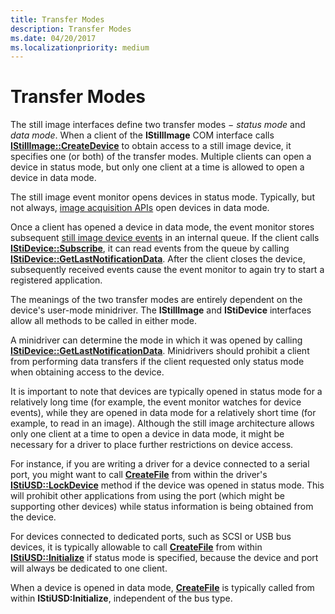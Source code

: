 ```yaml
---
title: Transfer Modes
description: Transfer Modes
ms.date: 04/20/2017
ms.localizationpriority: medium
---
```


# Transfer Modes





The still image interfaces define two transfer modes − *status mode* and *data mode*. When a client of the **IStillImage** COM interface calls [**IStillImage::CreateDevice**](/previous-versions/windows/hardware/drivers/ff543778(v=vs.85)) to obtain access to a still image device, it specifies one (or both) of the transfer modes. Multiple clients can open a device in status mode, but only one client at a time is allowed to open a device in data mode.

The still image event monitor opens devices in status mode. Typically, but not always, [image acquisition APIs](creating-device-specific-components-for-image-acquisition-apis.md) open devices in data mode.

Once a client has opened a device in data mode, the event monitor stores subsequent [still image device events](still-image-device-events.md) in an internal queue. If the client calls [**IStiDevice::Subscribe**](/windows-hardware/drivers/ddi/sti/nf-sti-istidevice-subscribe), it can read events from the queue by calling [**IStiDevice::GetLastNotificationData**](/windows-hardware/drivers/ddi/sti/nf-sti-istidevice-getlastnotificationdata). After the client closes the device, subsequently received events cause the event monitor to again try to start a registered application.

The meanings of the two transfer modes are entirely dependent on the device's user-mode minidriver. The **IStillImage** and **IStiDevice** interfaces allow all methods to be called in either mode.

A minidriver can determine the mode in which it was opened by calling [**IStiDevice::GetLastNotificationData**](/windows-hardware/drivers/ddi/sti/nf-sti-istidevice-getlastnotificationdata). Minidrivers should prohibit a client from performing data transfers if the client requested only status mode when obtaining access to the device.

It is important to note that devices are typically opened in status mode for a relatively long time (for example, the event monitor watches for device events), while they are opened in data mode for a relatively short time (for example, to read in an image). Although the still image architecture allows only one client at a time to open a device in data mode, it might be necessary for a driver to place further restrictions on device access.

For instance, if you are writing a driver for a device connected to a serial port, you might want to call [**CreateFile**](/windows/win32/api/fileapi/nf-fileapi-createfilea) from within the driver's [**IStiUSD::LockDevice**](/windows-hardware/drivers/ddi/stiusd/nf-stiusd-istiusd-lockdevice) method if the device was opened in status mode. This will prohibit other applications from using the port (which might be supporting other devices) while status information is being obtained from the device.

For devices connected to dedicated ports, such as SCSI or USB bus devices, it is typically allowable to call [**CreateFile**](/windows/win32/api/fileapi/nf-fileapi-createfilea) from within [**IStiUSD::Initialize**](/windows-hardware/drivers/ddi/stiusd/nf-stiusd-istiusd-initialize) if status mode is specified, because the device and port will always be dedicated to one client.

When a device is opened in data mode, [**CreateFile**](/windows/win32/api/fileapi/nf-fileapi-createfilea) is typically called from within **IStiUSD:Initialize**, independent of the bus type.

 

